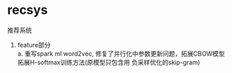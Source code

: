 # recsys
推荐系统

1. feature部分 <br>
   a. 重写spark ml word2vec, 修复了并行化中参数更新问题，拓展CBOW模型  拓展H-softmax训练方法(原模型只包含用 负采样优化的skip-gram)
